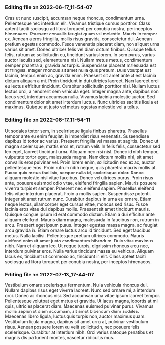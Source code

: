 

### Editing file on 2022-06-17_11-54-07

Cras ut nunc suscipit, accumsan neque rhoncus, condimentum urna. Pellentesque nec interdum elit. Vivamus tristique cursus porttitor. Class aptent taciti sociosqu ad litora torquent per conubia nostra, per inceptos himenaeos. Praesent convallis feugiat quam vel molestie. Mauris in tempor ex. Aenean a eros fringilla, mollis risus gravida, consectetur dui. Aenean pretium egestas commodo. Fusce venenatis placerat diam, non aliquet urna varius sit amet. Donec ultrices felis vel diam dictum finibus. Quisque tellus felis, rutrum ac sollicitudin eu, tincidunt varius lorem.
In sem purus, varius auctor iaculis sed, elementum a nisl. Nullam metus metus, condimentum semper pharetra a, gravida ac turpis. Suspendisse placerat malesuada est at fringilla. Integer rhoncus sit amet nulla quis pretium. Duis volutpat est lacinia, tempus enim ac, gravida enim. Praesent sit amet ante at est lacinia dictum aliquam a mi. Proin tincidunt in dui ultricies laoreet. Nam laoreet orci eu lectus efficitur tincidunt. Curabitur sollicitudin porttitor nisi. Nullam luctus lectus orci, a hendrerit sem vehicula eget. Integer magna ante, dapibus non lacus sed, interdum accumsan nulla. Vivamus lacinia molestie auctor. Sed condimentum dolor sit amet interdum luctus. Nunc ultricies sagittis ligula et maximus. Quisque at justo vel metus egestas molestie vel a tellus.




### Editing file on 2022-06-17_11-54-11

Ut sodales tortor sem, in scelerisque ligula finibus pharetra. Phasellus tempor ante eu enim feugiat, in imperdiet risus venenatis. Suspendisse dapibus id tortor ac varius. Praesent fringilla vel massa at sagittis. Donec ut magna scelerisque, mattis eros et, rutrum velit. In felis felis, consectetur sed leo eget, laoreet tincidunt urna. Aliquam nec nisi nisl.
Donec id nibh tempor, vulputate tortor eget, malesuada magna. Nam dictum mollis nisl, sit amet convallis eros pulvinar vel. Proin lorem enim, sollicitudin nec ex ac, auctor pellentesque eros. Proin rutrum nibh neque, quis pharetra mauris mollis at. Fusce quis metus facilisis, semper nulla id, scelerisque dolor. Donec aliquam molestie nisl vitae faucibus. Donec vel ultrices purus. Proin risus ante, posuere euismod odio vitae, eleifend fringilla sapien. Mauris posuere viverra turpis et semper. Praesent nec eleifend sapien. Phasellus eleifend felis vitae interdum placerat. Proin a mollis sapien. Suspendisse potenti. Integer sit amet rutrum nunc.
Curabitur dapibus in urna eu ornare. Etiam neque lectus, ullamcorper eget cursus vitae, rhoncus sed risus. Fusce lacinia eros vitae dui dapibus mollis. Praesent sit amet tincidunt mauris. Quisque congue ipsum id erat commodo dictum. Etiam a dui efficitur ante aliquam eleifend. Mauris diam magna, malesuada in faucibus non, rutrum in arcu. Praesent eget ipsum purus.
Integer egestas massa magna, ac feugiat arcu gravida in. Etiam ornare luctus arcu id tincidunt. Sed eget faucibus metus. Nulla facilisi. Pellentesque pretium ultrices commodo. Mauris eleifend enim sit amet justo condimentum bibendum. Duis vitae maximus nibh. Nam et aliquam leo. Ut neque turpis, dignissim rhoncus arcu nec, interdum pulvinar eros. Nulla varius tincidunt massa eu vehicula. Aliquam lacus ex, tincidunt ut commodo ac, tincidunt in elit. Class aptent taciti sociosqu ad litora torquent per conubia nostra, per inceptos himenaeos.




### Editing file on 2022-07-13_17-44-07

Vestibulum ornare scelerisque fermentum. Nulla vehicula rhoncus dui. Nullam dapibus risus eget viverra laoreet. Nunc sed ornare mi, a interdum orci. Donec ac rhoncus nisi. Sed accumsan urna vitae ipsum laoreet tempor. Pellentesque volutpat eget metus et gravida. Ut lacus magna, lobortis at mi quis, ultricies placerat diam. Maecenas euismod pulvinar purus. Vivamus mollis sapien et diam accumsan, sit amet bibendum diam sodales. Maecenas libero ligula, luctus quis turpis non, auctor maximus quam. Vestibulum ligula magna, dapibus sit amet urna at, pulvinar vestibulum risus. Aenean posuere lorem eu velit sollicitudin, nec posuere felis scelerisque. Curabitur at interdum nibh. Orci varius natoque penatibus et magnis dis parturient montes, nascetur ridiculus mus.


